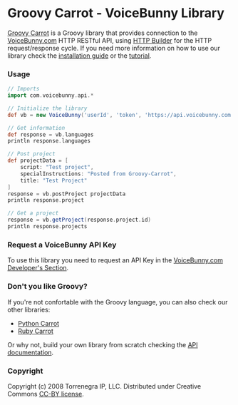 # Groovy Carrot - VoiceBunny Library

[Groovy Carrot](https://github.com/Voice123/groovy-carrot) is a Groovy library that provides connection to the [VoiceBunny.com](http://voicebunny.com) HTTP RESTful API, using [HTTP Builder](http://groovy.codehaus.org/HTTP+Builder) for the HTTP request/response cycle.
If you need more information on how to use our library check the [installation guide](https://github.com/Voice123/groovy-carrot/wiki/installation) or the [tutorial](https://github.com/Voice123/groovy-carrot/wiki/Use-tutorial).

### Usage

```groovy
// Imports
import com.voicebunny.api.*

// Initialize the library
def vb = new VoiceBunny('userId', 'token', 'https://api.voicebunny.com')

// Get information
def response = vb.languages
println response.languages

// Post project
def projectData = [
    script: "Test project",
    specialInstructions: "Posted from Groovy-Carrot",
    title: "Test Project"
]
response = vb.postProject projectData
println response.project

// Get a project
response = vb.getProject(response.project.id)
println response.projects
```

### Request a VoiceBunny API Key
To use this library you need to request an API Key in the [VoiceBunny.com Developer's Section](http://voicebunny.com/developers/token).

### Don't you like Groovy?
If you're not confortable with the Groovy language, you can also check our other libraries:

* [Python Carrot](https://github.com/Voice123/python-carrot)
* [Ruby Carrot](https://github.com/Voice123/ruby-carrot)

Or why not, build your own library from scratch checking the [API documentation](http://voicebunny.com/developers/index).

### Copyright

Copyright (c) 2008 Torrenegra IP, LLC. Distributed under Creative Commons [CC-BY license](http://creativecommons.org/licenses/by/3.0/).
